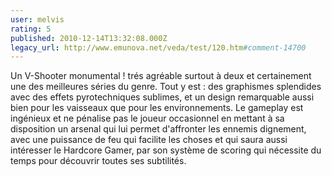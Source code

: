 ```yaml
---
user: melvis
rating: 5
published: 2010-12-14T13:32:08.000Z
legacy_url: http://www.emunova.net/veda/test/120.htm#comment-14700
---
```

Un V-Shooter monumental ! trés agréable surtout à deux et certainement une des meilleures séries du genre. Tout y est : des graphismes splendides avec des effets pyrotechniques sublimes, et un design remarquable aussi bien pour les vaisseaux que pour les environnements. Le gameplay est ingénieux et ne pénalise pas le joueur occasionnel en mettant à sa disposition un arsenal qui lui permet d'affronter les ennemis dignement, avec une puissance de feu qui facilite les choses et qui saura aussi intéresser le Hardcore Gamer, par son système de scoring qui nécessite du temps pour découvrir toutes ses subtilités.